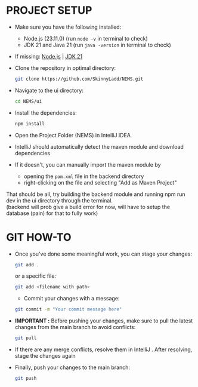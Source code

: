 # PROJECT SETUP
  - Make sure you have the following installed:
    - Node.js (23.11.0) (run `node -v` in terminal to check)
    - JDK 21 and Java 21 (run `java -version` in terminal to check)   
  - If missing: [Node.js](https://nodejs.org/dist/v23.11.0/node-v23.11.0-x64.msi) | [JDK 21](https://download.oracle.com/java/21/latest/jdk-21_windows-x64_bin.msi)
  

  
  - Clone the repository in optimal directory:
    ```bash
    git clone https://github.com/SkinnyLadd/NEMS.git
    ```
    
  - Navigate to the ui directory:
    ```bash
    cd NEMS/ui
    ```
  - Install the dependencies:
    ```bash
    npm install
    ```
  
  - Open the Project Folder (NEMS) in IntelliJ IDEA
  - IntelliJ should automatically detect the maven module and download dependencies
  - If it doesn't, you can manually import the maven module by
    - opening the `pom.xml` file in the backend directory
    - right-clicking on the file and selecting "Add as Maven Project"
  
  That should be all, try building the backend module and running npm run dev in the ui directory through the terminal.  
  (backend will prob give a build error for now, will have to setup the database (pain) for that to fully work)

# GIT HOW-TO

  - Once you've done some meaningful work, you can stage your changes:
    ```bash
    git add .
    ```
    or a specific file: 
    ```bash
    git add <filename with path>
    ```
  
    - Commit your changes with a message:
    ```bash
    git commit -m "Your commit message here"
    ```
      
  - **IMPORTANT :** Before pushing your changes, make sure to pull the latest changes from the main branch to avoid conflicts:
    ```bash
    git pull
    ```
    
  - If there are any merge conflicts, resolve them in IntelliJ . After resolving, stage the changes again

    
  - Finally, push your changes to the main branch:
    ```bash
    git push 
    ```
        